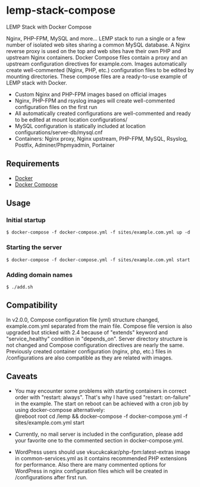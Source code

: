 # lemp-stack-compose

LEMP Stack with Docker Compose

Nginx, PHP-FPM, MySQL and more...
LEMP stack to run a single or a few number of isolated web sites sharing a common MySQL database.
A Nginx reverse proxy is used on the top and web sites have their own PHP and upstream Nginx containers.
Docker Compose files contain a proxy and an upstream configuration directives for example.com. 
Images automatically create well-commented (Nginx, PHP, etc.) configuration files to be edited by mounting directories.
These compose files are a ready-to-use example of LEMP stack with Docker. 

* Custom Nginx and PHP-FPM images based on official images
* Nginx, PHP-FPM and rsyslog images will create well-commented configuration files on the first run
* All automatically created configurations are well-commented and ready to be edited at mount location configurations/
* MySQL configuration is statically included at location configurations/server-db/mysql.cnf
* Containers: Nginx proxy, Nginx upstream, PHP-FPM, MySQL, Rsyslog, Postfix, Adminer/Phpmyadmin, Portainer

## Requirements

* [Docker](https://docs.docker.com/engine/installation/#server )
* [Docker Compose](https://docs.docker.com/compose/install/ )

## Usage

### Initial startup
	$ docker-compose -f docker-compose.yml -f sites/example.com.yml up -d

### Starting the server
	$ docker-compose -f docker-compose.yml -f sites/example.com.yml start
	
### Adding domain names
	$ ./add.sh

## Compatibility

In v2.0.0, Compose configuration file (yml) structure changed, example.com.yml separated from the main file.
Compose file version is also upgraded but sticked with 2.4 because of "extends" keyword and "service_healthy" condition in "depends_on".
Server directory structure is not changed and Compose configuration directives are nearly the same.
Previously created container configuration (nginx, php, etc.) files in /configurations are also compatible as they are related with images.

## Caveats

* You may encounter some problems with starting containers in correct order with "restart: always".
  That's why I have used "restart: on-failure" in the example.
  The start on reboot can be achieved with a cron job by using docker-compose alternatively:  
  @reboot root cd /lemp && docker-compose -f docker-compose.yml -f sites/example.com.yml start
  
* Currently, no mail server is included in the configuration, please add your favorite one to the commented section in docker-compose.yml.
* WordPress users should use vkucukcakar/php-fpm:latest-extras image in common-services.yml as it contains recommended PHP extensions
  for performance. Also there are many commented options for WordPress in nginx configuration files which will be created in /configurations after first run.
